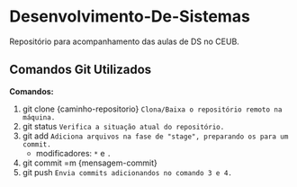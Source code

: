 # Desenvolvimento-De-Sistemas

Repositório para acompanhamento das aulas de DS no CEUB.

## Comandos Git Utilizados

**Comandos:**

1. git clone {caminho-repositorio} `Clona/Baixa o repositório remoto na máquina.`
1. git status `Verifica a situação atual do repositório.`
1. git add `Adiciona arquivos na fase de "stage", preparando os para um commit.`
    - modificadores: ``*`` e ``.``
1. git commit =m {mensagem-commit}
1. git push `Envia commits adicionandos no comando 3 e 4.`

